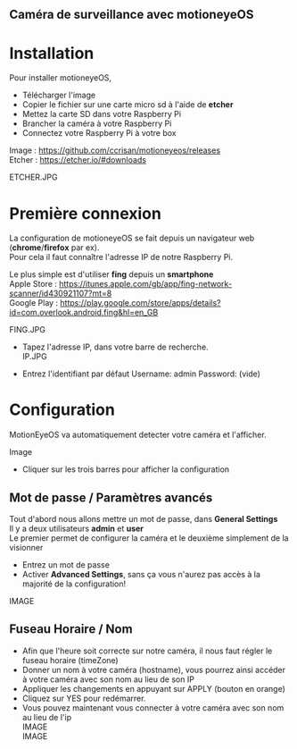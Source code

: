 Caméra de surveillance avec motioneyeOS
-----------

# Installation
Pour installer motioneyeOS, 
* Télécharger l'image 
* Copier le fichier sur une carte micro sd à l'aide de **etcher**
* Mettez la carte SD dans votre Raspberry Pi
* Brancher la caméra à votre Raspberry Pi
* Connectez votre Raspberry Pi à votre box

Image : https://github.com/ccrisan/motioneyeos/releases  
Etcher : https://etcher.io/#downloads

ETCHER.JPG

# Première connexion
La configuration de motioneyeOS se fait depuis un navigateur web (**chrome**/**firefox** par ex).     
Pour cela il faut connaître l'adresse IP de notre Raspberry Pi.    

Le plus simple est d'utiliser **fing** depuis un **smartphone**   
Apple Store : https://itunes.apple.com/gb/app/fing-network-scanner/id430921107?mt=8    
Google Play : https://play.google.com/store/apps/details?id=com.overlook.android.fing&hl=en_GB    

FING.JPG

* Tapez l'adresse IP, dans votre barre de recherche.   
IP.JPG

* Entrez l'identifiant par défaut
Username: admin
Password: (vide)  

# Configuration
MotionEyeOS va automatiquement detecter votre caméra et l'afficher.

Image

* Cliquer sur les trois barres pour afficher la configuration

## Mot de passe / Paramètres avancés
Tout d'abord nous allons mettre un mot de passe, dans **General Settings**   
Il y a deux utilisateurs **admin** et **user**    
Le premier permet de configurer la caméra et le deuxième simplement de la visionner    

* Entrez un mot de passe 
* Activer **Advanced Settings**, sans ça vous n'aurez pas accès à la majorité de la configuration!

IMAGE

## Fuseau Horaire  / Nom
* Afin que l'heure soit correcte sur notre caméra, il nous faut régler le fuseau horaire (timeZone)   
* Donner un nom à votre caméra (hostname), vous pourrez ainsi accéder à votre caméra avec son nom au lieu de son IP
* Appliquer les changements en appuyant sur APPLY (bouton en orange)
* Cliquez sur YES pour redémarrer.    
* Vous pouvez maintenant vous connecter à votre caméra avec son nom au lieu de l'ip    
IMAGE    
IMAGE

